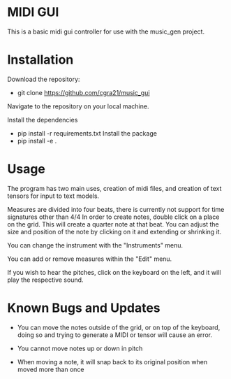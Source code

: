 # MIDI GUI
This is a basic midi gui controller for use with the music_gen project.

# Installation

Download the repository:
- git clone https://github.com/cgra21/music_gui

Navigate to the repository on your local machine.

Install the dependencies
- pip install -r requirements.txt
Install the package
- pip install -e .

# Usage

The program has two main uses, creation of midi files, and creation of text tensors for input to text models.

Measures are divided into four beats, there is currently not support for time signatures other than 4/4
In order to create notes, double click on a place on the grid. This will create a quarter note at that beat.
You can adjust the size and position of the note by clicking on it and extending or shrinking it.

You can change the instrument with the "Instruments" menu.

You can add or remove measures within the "Edit" menu.

If you wish to hear the pitches, click on the keyboard on the left, and it will play the respective sound.

# Known Bugs and Updates

- You can move the notes outside of the grid, or on top of the keyboard, doing so and trying to generate a MIDI or tensor will cause an error.

- You cannot move notes up or down in pitch

- When moving a note, it will snap back to its original position when moved more than once


